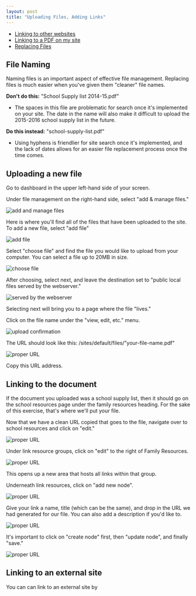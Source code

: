```yaml
---
layout: post
title: "Uploading Files, Adding Links"
---
```


- [Linking to other websites](#)
- [Linking to a PDF on my site](#)
- [Replacing Files](#)

## File Naming

Naming files is an important aspect of effective file management. Replacing files is much easier when you've given them "cleaner" file names. 

**Don't do this:** "School Supply list 2014-15.pdf"

- The spaces in this file are problematic for search once it's implemented on your site. The date in the name will also make it difficult to upload the 2015-2016 school supply list in the future. 

**Do this instead:** "school-supply-list.pdf"

- Using hyphens is friendlier for site search once it's implemented, and the lack of dates allows for an easier file replacement process once the time comes.

## Uploading a new file

Go to dashboard in the upper left-hand side of your screen.

Under file management on the right-hand side, select "add & manage files."

![add and manage files](/schoolsites-help/images/uploading/add-manage.png)

Here is where you'll find all of the files that have been uploaded to the site. To add a new file, select "add file"

![add file](/schoolsites-help/images/uploading/add-file.png)

Select "choose file" and find the file you would like to upload from your computer. You can select a file up to 20MB in size.

![choose file](/schoolsites-help/images/uploading/choose-file.png)

After choosing, select next, and leave the destination set to "public local files served by the webserver."

![served by the webserver](/schoolsites-help/images/uploading/upload-destination.png)

Selecting next will bring you to a page where the file "lives." 

Click on the file name under the "view, edit, etc." menu.

![upload confirmation](/schoolsites-help/images/uploading/upload-confirm.png)

The URL should look like this: /sites/default/files/"your-file-name.pdf"

![proper URL](/schoolsites-help/images/uploading/pdf-url.png)

Copy this URL address. 

## Linking to the document

If the document you uploaded was a school supply list, then it should go on the school resources page under the family resources heading. For the sake of this exercise, that's where we'll put your file. 

Now that we have a clean URL copied that goes to the file, navigate over to school resources and click on "edit." 

![proper URL](/schoolsites-help/images/uploading/school-resources.png)

Under link resource groups, click on "edit" to the right of Family Resources.

![proper URL](/schoolsites-help/images/uploading/family-resources.png)

This opens up a new area that hosts all links within that group. 

Underneath link resources, click on "add new node".

![proper URL](/schoolsites-help/images/uploading/add-new-node.png)

Give your link a name, title (which can be the same), and drop in the URL we had generated for our file. You can also add a description if you'd like to. 

![proper URL](/schoolsites-help/images/uploading/name-title.png)

It's important to click on "create node" first, then "update node", and finally "save."

![proper URL](/schoolsites-help/images/uploading/create-update-save.png)

## Linking to an external site

You can can link to an external site by  